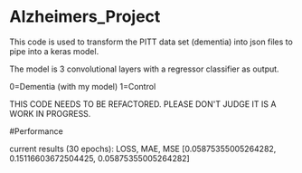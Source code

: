 # Alzheimers_Project
This code is used to transform the PITT data set (dementia) into json files to pipe into a keras model.

The model is 3 convolutional layers with a regressor classifier as output. 

0=Dementia (with my model)
1=Control

THIS CODE NEEDS TO BE REFACTORED. PLEASE DON'T JUDGE IT IS A WORK IN PROGRESS.

#Performance

current results (30 epochs):
LOSS, MAE, MSE
[0.05875355005264282, 0.15116603672504425, 0.05875355005264282]

